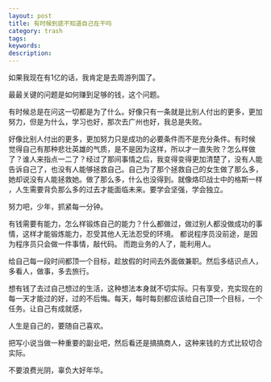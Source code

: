 ```yaml
---
layout: post
title: 有时候到底不知道自己在干吗
category: trash
tags: 
keywords: 
description: 
---
```


如果我现在有1亿的话，我肯定是去周游列国了。

最最关键的问题是如何赚到足够的钱，这个问题。

有时候总是在问这一切都是为了什么。好像只有一条就是比别人付出的更多，更加努力，但是为什么，学习也好，那次去广州也好，我总是失败。

好像比别人付出的更多，更加努力只是成功的必要条件而不是充分条件。有时候 觉得自己有那种悲壮英雄的气质，是不是因为这样，所以才一直失败？怎么样做了？谁人来指点一二了？经过了那间事情之后，我变得变得更加清楚了，没有人能告诉自己了，也没有人能够拯救自己。自己为了那个拯救自己的女生做了那么多，她却说没有人能拯救她。做了那么多，什么也没得到。就像烙印战士中的格斯一样 ，人生需要背负那么多的过去才能面临未来。要学会坚强，学会独立。

努力吧，少年，抓紧每一分钟。


有钱需要有能力，怎么样锻炼自己的能力？什么都做过，做过别人都没做成功的事情，这样才能锻炼能力，忍受其他人无法忍受的环境。
都说程序员没前途，是因为程序员只会做一件事情，敲代码。
而跑业务的人了，能利用人。

给自己每一段时间都顶一个目标，趁放假的时间去外面做兼职。然后多结识点人，多看人，做事，多去旅行。


想有钱了去过自己想过的生活，这种想法本身就不切实际。只有享受，充实现在的每一天才能过的好，过的不后悔。每天，每时每刻都应该给自己顶一个目标，一个任务。让自己有成就感，

人生是自己的，要随自己喜欢。

把写小说当做一种重要的副业吧，然后看还是搞搞商人，这种来钱的方式比较切合实际。

不要浪费光阴，辜负大好年华。





